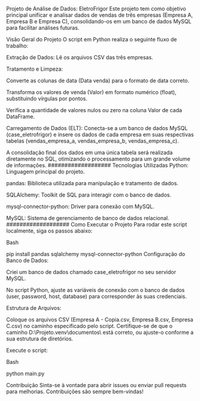 Projeto de Análise de Dados: EletroFrigor
Este projeto tem como objetivo principal unificar e analisar dados de vendas de três empresas (Empresa A, Empresa B e Empresa C), consolidando-os em um banco de dados MySQL para facilitar análises futuras.

Visão Geral do Projeto
O script em Python realiza o seguinte fluxo de trabalho:

Extração de Dados: Lê os arquivos CSV das três empresas.

Tratamento e Limpeza:

Converte as colunas de data (Data venda) para o formato de data correto.

Transforma os valores de venda (Valor) em formato numérico (float), substituindo vírgulas por pontos.

Verifica a quantidade de valores nulos ou zero na coluna Valor de cada DataFrame.

Carregamento de Dados (ELT): Conecta-se a um banco de dados MySQL (case_eletrofrigor) e insere os dados de cada empresa em suas respectivas tabelas (vendas_empresa_a, vendas_empresa_b, vendas_empresa_c).

A consolidação final dos dados em uma única tabela será realizada diretamente no SQL, otimizando o processamento para um grande volume de informações.
###################
Tecnologias Utilizadas
Python: Linguagem principal do projeto.

pandas: Biblioteca utilizada para manipulação e tratamento de dados.

SQLAlchemy: Toolkit de SQL para interagir com o banco de dados.

mysql-connector-python: Driver para conexão com MySQL.

MySQL: Sistema de gerenciamento de banco de dados relacional.
###################
Como Executar o Projeto
Para rodar este script localmente, siga os passos abaixo:

Bash

pip install pandas sqlalchemy mysql-connector-python
Configuração do Banco de Dados:

Criei um banco de dados chamado case_eletrofrigor no seu servidor MySQL.

No script Python, ajuste as variáveis de conexão com o banco de dados (user, password, host, database) para corresponder às suas credenciais.

Estrutura de Arquivos:

Coloque os arquivos CSV (Empresa A - Copia.csv, Empresa B.csv, Empresa C.csv) no caminho especificado pelo script. Certifique-se de que o caminho D:\Projeto\.venv\documentos\ está correto, ou ajuste-o conforme a sua estrutura de diretórios.

Execute o script:

Bash

python main.py


Contribuição
Sinta-se à vontade para abrir issues ou enviar pull requests para melhorias. Contribuições são sempre bem-vindas!
